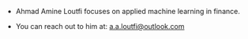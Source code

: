 - Ahmad Amine Loutfi focuses on applied machine learning in finance.

- You can reach out to him at: a.a.loutfi@outlook.com
<!---
ahmadamineloutfi/ahmadamineloutfi is a ✨ special ✨ repository because its `README.md` (this file) appears on your GitHub profile.
You can click the Preview link to take a look at your changes.
--->
